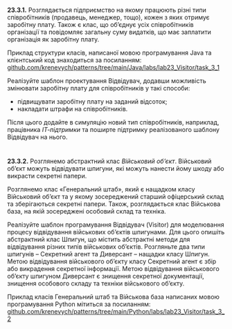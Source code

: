 **23.3.1.** Розглядається підприємство на якому
працюють різні типи співробітників (продавець, менеджер, тощо), кожен з яких
отримує заробітну плату. Також є клас, що об’єднує усіх співробітників
організації та повідомляє загальну суму видатків, що має заплатити організація
як заробітну плату.


Приклад структури класів, написаної мовою програмування Java та
клієнтський код знаходиться за посиланням: [github.com/krenevych/patterns/tree/main/Java/labs/lab23_Visitor/task_3_1](https://github.com/krenevych/patterns/tree/main/Java/labs/lab23_Visitor/task_3_1)


Реалізуйте шаблон проектування Відвідувач, додавши
можливість змінювати заробітну плату для співробітників у такі способи:
- підвищувати заробітну плату на заданий відсоток;
- накладати штрафи на співробітників.


Після цього додайте в симуляцію новий тип співробітників,
наприклад, працівника *ІТ-підтримки* та поширте підтримку реалізованого шаблону
Відвідувач на нього. 

#
**23.3.2.** Розглянемо абстрактний клас *Військовий
об’єкт*. Військовий об’єкт можуть відвідувати шпигуни, які можуть нанести йому
шкоду або викрасти секретні папери.


Розглянемо клас «Генеральний штаб», який є нащадком класу
Військовий об’єкт та у якому зосереджений старший офіцерський склад та
зберігаються секретні папери. Також, розглядається клас Військова база, на якій
зосереджені особовий склад та техніка.


Реалізуйте
шаблон програмування Відвідувач (Visitor) для моделювання процесу
відвідування військових об’єктів шпигунами. Для цього опишіть абстрактний клас
Шпигун, що містить абстрактні методи для відвідування різних типів військових
об’єктів. Розгляньте два типи шпигунів – Секретний агент та Диверсант – нащадки
класу Шпигун. Метою відвідування військового об’єкту класу Секретний агент є
збір або викрадення секретної інформації. Метою відвідування військового
об’єкту шпигуном Диверсант є знищення секретної документації, знищення
особового складу та техніки військового об’єкту.


Приклад
класів Генеральний штаб та Військова база написаних мовою програмування Python мітиться за посиланням:
[github.com/krenevych/patterns/tree/main/Python/labs/lab23_Visitor/task_3_2](https://github.com/krenevych/patterns/tree/main/Python/labs/lab23_Visitor/task_3_2)